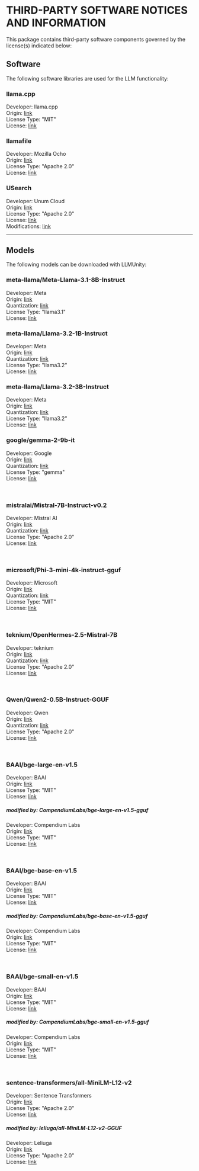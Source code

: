 # THIRD-PARTY SOFTWARE NOTICES AND INFORMATION

This package contains third-party software components governed by the license(s) indicated below:

## Software

The following software libraries are used for the LLM functionality:

### llama.cpp

Developer: llama.cpp<br>
Origin: [link](https://github.com/ggerganov/llama.cpp)<br>
License Type: "MIT"<br>
License: [link](https://github.com/ggerganov/llama.cpp/blob/master/LICENSE)

### llamafile

Developer: Mozilla Ocho<br>
Origin: [link](https://github.com/Mozilla-Ocho/llamafile)<br>
License Type: "Apache 2.0"<br>
License: [link](https://github.com/Mozilla-Ocho/llamafile/blob/main/LICENSE)

### USearch

Developer: Unum Cloud<br>
Origin: [link](https://github.com/unum-cloud/usearch)<br>
License Type: "Apache 2.0"<br>
License: [link](https://github.com/unum-cloud/usearch/blob/main/LICENSE)<br>
Modifications: [link](ThirdParty/usearch/README.md)

---

## Models

The following models can be downloaded with LLMUnity:

### meta-llama/Meta-Llama-3.1-8B-Instruct

Developer: Meta<br>
Origin: [link](https://huggingface.co/meta-llama/Meta-Llama-3.1-8B-Instruct)<br>
Quantization: [link](https://huggingface.co/bartowski/Meta-Llama-3.1-8B-Instruct-GGUF)<br>
License Type: "llama3.1"<br>
License: [link](https://huggingface.co/meta-llama/Meta-Llama-3.1-8B/blob/main/LICENSE)

### meta-llama/Llama-3.2-1B-Instruct

Developer: Meta<br>
Origin: [link](https://huggingface.co/meta-llama/Llama-3.2-1B-Instruct)<br>
Quantization: [link](https://huggingface.co/hugging-quants/Llama-3.2-1B-Instruct-Q4_K_M-GGUF)<br>
License Type: "llama3.2"<br>
License: [link](https://huggingface.co/meta-llama/Llama-3.2-1B-Instruct/blob/main/LICENSE.txt)

### meta-llama/Llama-3.2-3B-Instruct

Developer: Meta<br>
Origin: [link](https://huggingface.co/meta-llama/Llama-3.2-3B-Instruct)<br>
Quantization: [link](https://huggingface.co/hugging-quants/Llama-3.2-3B-Instruct-Q4_K_M-GGUF)<br>
License Type: "llama3.2"<br>
License: [link](https://huggingface.co/meta-llama/Llama-3.2-3B-Instruct/blob/main/LICENSE.txt)

### google/gemma-2-9b-it

Developer: Google<br>
Origin: [link](https://huggingface.co/google/gemma-2-9b-it)<br>
Quantization: [link](https://huggingface.co/bartowski/gemma-2-9b-it-GGUF)<br>
License Type: "gemma"<br>
License: [link](https://ai.google.dev/gemma/terms)

<br>

### mistralai/Mistral-7B-Instruct-v0.2

Developer: Mistral AI<br>
Origin: [link](https://huggingface.co/mistralai/Mistral-7B-Instruct-v0.2)<br>
Quantization: [link](https://huggingface.co/TheBloke/Mistral-7B-Instruct-v0.2-GGUF)<br>
License Type: "Apache 2.0"<br>
License: [link](https://huggingface.co/mistralai/Mistral-7B-Instruct-v0.2)

<br>

### microsoft/Phi-3-mini-4k-instruct-gguf

Developer: Microsoft<br>
Origin: [link](https://huggingface.co/microsoft/Phi-3.5-mini-instruct)<br>
Quantization: [link](https://huggingface.co/bartowski/Phi-3.5-mini-instruct-GGUF)<br>
License Type: "MIT"<br>
License: [link](https://huggingface.co/microsoft/Phi-3.5-mini-instruct/resolve/main/LICENSE)

<br>

### teknium/OpenHermes-2.5-Mistral-7B

Developer: teknium<br>
Origin: [link](https://huggingface.co/teknium/OpenHermes-2.5-Mistral-7B)<br>
Quantization: [link](https://huggingface.co/TheBloke/OpenHermes-2.5-Mistral-7B-GGUF)<br>
License Type: "Apache 2.0"<br>
License: [link](https://huggingface.co/teknium/OpenHermes-2.5-Mistral-7B)

<br>

### Qwen/Qwen2-0.5B-Instruct-GGUF

Developer: Qwen<br>
Origin: [link](https://huggingface.co/Qwen/Qwen2-0.5B-Instruct-GGUF)<br>
Quantization: [link](https://huggingface.co/Qwen/Qwen2-0.5B-Instruct-GGUF)<br>
License Type: "Apache 2.0"<br>
License: [link](https://huggingface.co/Qwen/Qwen2-0.5B-Instruct-GGUF/blob/main/LICENSE)

<br>

### BAAI/bge-large-en-v1.5

Developer: BAAI<br>
Origin: [link](https://huggingface.co/BAAI/bge-large-en-v1.5)<br>
License Type: "MIT"<br>
License: [link](https://huggingface.co/BAAI/bge-large-en-v1.5)

##### modified by: CompendiumLabs/bge-large-en-v1.5-gguf

Developer: Compendium Labs<br>
Origin: [link](https://huggingface.co/CompendiumLabs/bge-large-en-v1.5-gguf)<br>
License Type: "MIT"<br>
License: [link](https://huggingface.co/CompendiumLabs/bge-large-en-v1.5-gguf)

<br>

### BAAI/bge-base-en-v1.5

Developer: BAAI<br>
Origin: [link](https://huggingface.co/BAAI/bge-base-en-v1.5)<br>
License Type: "MIT"<br>
License: [link](https://huggingface.co/BAAI/bge-base-en-v1.5)

##### modified by: CompendiumLabs/bge-base-en-v1.5-gguf

Developer: Compendium Labs<br>
Origin: [link](https://huggingface.co/CompendiumLabs/bge-base-en-v1.5-gguf)<br>
License Type: "MIT"<br>
License: [link](https://huggingface.co/CompendiumLabs/bge-base-en-v1.5-gguf)

<br>

### BAAI/bge-small-en-v1.5

Developer: BAAI<br>
Origin: [link](https://huggingface.co/BAAI/bge-small-en-v1.5)<br>
License Type: "MIT"<br>
License: [link](https://huggingface.co/BAAI/bge-small-en-v1.5)

##### modified by: CompendiumLabs/bge-small-en-v1.5-gguf

Developer: Compendium Labs<br>
Origin: [link](https://huggingface.co/CompendiumLabs/bge-small-en-v1.5-gguf)<br>
License Type: "MIT"<br>
License: [link](https://huggingface.co/CompendiumLabs/bge-small-en-v1.5-gguf)

<br>

### sentence-transformers/all-MiniLM-L12-v2

Developer: Sentence Transformers<br>
Origin: [link](https://huggingface.co/sentence-transformers/all-MiniLM-L12-v2)<br>
License Type: "Apache 2.0"<br>
License: [link](https://huggingface.co/sentence-transformers/all-MiniLM-L12-v2)

##### modified by: leliuga/all-MiniLM-L12-v2-GGUF

Developer: Leliuga<br>
Origin: [link](https://huggingface.co/leliuga/all-MiniLM-L12-v2-GGUF)<br>
License Type: "Apache 2.0"<br>
License: [link](https://huggingface.co/leliuga/all-MiniLM-L12-v2-GGUF)
